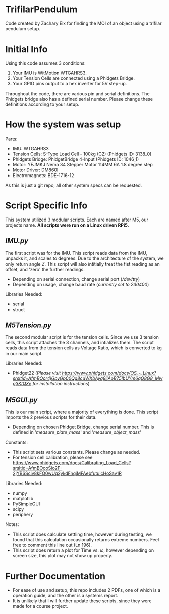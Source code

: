 # TrifilarPendulum
Code created by Zachary Eix for finding the MOI of an object using a trifilar pendulum setup.

# Initial Info

Using this code assumes 3 conditions:
1. Your IMU is WitMotion WTGAHRS3.
2. Your Tension Cells are connected using a Phidgets Bridge.
3. Your GPIO pins output to a hex inverter for 5V step-up.

Throughout the code, there are various pin and serial definitions. The Phidgets bridge also has a defined serial number. Please change these definitions according to your setup.

# How the system was setup

Parts:
* IMU: WTGAHRS3
* Tension Cells: S-Type Load Cell - 100kg (C2) (Phidgets ID: 3138_0)
* Phidgets Bridge: PhidgetBridge 4-Input (Phidgets ID: 1046_1)
* Motor: YEJMKJ Nema 34 Stepper Motor 114MM 6A 1.8 degree step
* Motor Driver: DM860I
* Electromagnets: BDE-1716-12

As this is just a git repo, all other system specs can be requested.

# Script Specific Info
This system utilized 3 modular scripts. Each are named after M5, our projects name. **All scripts were run on a Linux driven RPi5.**

## *IMU.py*
The first script was for the IMU. This script reads data from the IMU, unpacks it, and scales to degrees. Due to the architecture of the system, we only return angle *Z*. This script will also intitially treat the fist reading as an offset, and 'zero' the further readings.

* Depending on serial connection, change serial port (*/dev/tty*)
* Depending on usage, change baud rate (*currently set to 230400*)

Libraries Needed:
* serial
* struct

## *M5Tension.py*
The second modular script is for the tension cells. Since we use 3 tension cells, this script attaches the 3 channels, and intializes them. The script reads data from the tension cells as Voltage Ratio, which is converted to kg in our main script.

Libraries Needed:
* Phidget22
 (*Please visit https://www.phidgets.com/docs/OS_-_Linux?srsltid=AfmBOor4jGpvGp00Qg8cuWXbAyg9jjAoB75IbUYm6qQ8G8_Mwg3KtQXe for installation instructions*)

## *M5GUI.py*
This is our main script, where a majority of everything is done. This script imports the 2 previous scripts for their data.

* Depending on chosen Phidget Bridge, change serial number. This is defined in '*measure_plate_mass*' and '*measure_object_mass*'

Constants:
* This script sets various constants. Please change as needed.
* For tension cell calibration, please see https://www.phidgets.com/docs/Calibrating_Load_Cells?srsltid=AfmBOooSio2F-2jYBSSciv8kFQ0wUq2ykdFnqiMFAebfutuicHoSav1R

Libraries Needed:
* numpy
* matplotlib
* PySimpleGUI
* scipy
* periphery

Notes:
* This script does calculate settling time, however during testing, we found that this calculation occasionally returns extreme numbers. Feel free to comment this line out (Ln 196).
* This script does return a plot for Time vs. ω, however depending on screen size, this plot may not show up properly.

# Further Documentation
* For ease of use and setup, this repo includes 2 PDFs, one of which is a operation guide, and the other is a systems report.
* It is unlikely that I will further update these scripts, since they were made for a course project.
